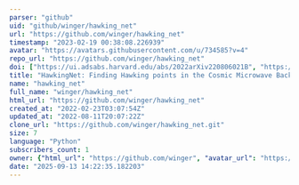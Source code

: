 ```yaml
---
parser: "github"
uid: "github/winger/hawking_net"
url: "https://github.com/winger/hawking_net"
timestamp: "2023-02-19 00:38:08.226939"
avatar: "https://avatars.githubusercontent.com/u/734585?v=4"
repo_url: "https://github.com/winger/hawking_net"
doi: ["https://ui.adsabs.harvard.edu/abs/2022arXiv220806021B", "https://ui.adsabs.harvard.edu/abs/2023ascl.soft02008B/abstract"]
title: "HawkingNet: Finding Hawking points in the Cosmic Microwave Background"
name: "hawking_net"
full_name: "winger/hawking_net"
html_url: "https://github.com/winger/hawking_net"
created_at: "2022-02-23T03:07:54Z"
updated_at: "2022-08-11T20:07:22Z"
clone_url: "https://github.com/winger/hawking_net.git"
size: 7
language: "Python"
subscribers_count: 1
owner: {"html_url": "https://github.com/winger", "avatar_url": "https://avatars.githubusercontent.com/u/734585?v=4", "login": "winger", "type": "User"}
date: "2025-09-13 14:22:35.182203"
---
```

